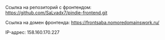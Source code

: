 Ссылка на репозиторий с фронтендом: https://github.com/SaLvadx7/pindie-frontend.git

Ссылка на домен фронтенда: https://frontsaba.nomoredomainswork.ru/

IP-адрес: 158.160.170.227
